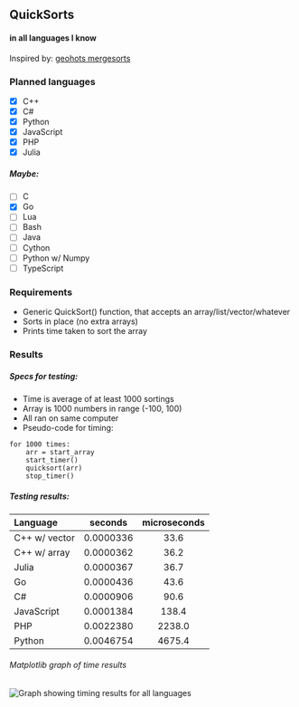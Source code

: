 ## QuickSorts
#### in all languages I know
Inspired by: [geohots mergesorts](https://github.com/geohot/mergesorts)

### Planned languages
- [x] C++
- [x] C#
- [x] Python
- [x] JavaScript
- [x] PHP
- [x] Julia

##### Maybe:
- [ ] C
- [x] Go
- [ ] Lua
- [ ] Bash
- [ ] Java
- [ ] Cython
- [ ] Python w/ Numpy
- [ ] TypeScript

### Requirements
- Generic QuickSort() function, that accepts an array/list/vector/whatever 
- Sorts in place (no extra arrays)
- Prints time taken to sort the array

### Results
##### Specs for testing:
- Time is average of at least 1000 sortings
- Array is 1000 numbers in range (-100, 100)
- All ran on same computer
- Pseudo-code for timing:
```
for 1000 times:
	arr = start_array
	start_timer()
	quicksort(arr)
	stop_timer()
```

##### Testing results:
 | Language   | seconds   | microseconds |
 | :---   | :---: | :---: |
 | C++ w/ vector  | 0.0000336 | 33.6         |
 | C++ w/ array   | 0.0000362 | 36.2         |
 | Julia	      | 0.0000367 | 36.7		 |
 | Go             | 0.0000436 | 43.6 		 |
 | C#             | 0.0000906 | 90.6         |
 | JavaScript     | 0.0001384 | 138.4        |
 | PHP		      | 0.0022380 | 2238.0		 |
 | Python         | 0.0046754 | 4675.4       |

 ###### Matplotlib graph of time results
 ![Graph showing timing results for all languages](https://raw.githubusercontent.com/VidKreca/QuickSorts/master/graph.png)